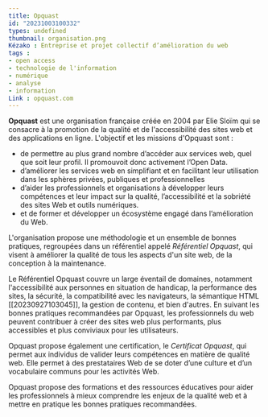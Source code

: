 ```yaml
---
title: Opquast
id: "20231003100332"
types: undefined
thumbnail: organisation.png
Kézako : Entreprise et projet collectif d’amélioration du web
tags :
- open access
- technologie de l'information
- numérique
- analyse
- information
Link : opquast.com
---
```


**Opquast** est une organisation française créée en 2004 par Elie Sloïm qui se consacre à la promotion de la qualité et de l'accessibilité des sites web et des applications en ligne.
L'objectif et les missions d'Opquast sont : 
- de permettre au plus grand nombre d’accéder aux services web, quel que soit leur profil. Il promouvoit donc activement l’Open Data.
- d’améliorer les services web en simplifiant et en facilitant leur utilisation dans les sphères privées, publiques et professionnelles
- d’aider les professionnels et organisations à développer leurs compétences et leur impact sur la qualité, l’accessibilité et la sobriété des sites Web et outils numériques.
- et de former et développer un écosystème engagé dans l’amélioration du Web.
  
L'organisation propose une méthodologie et un ensemble de bonnes pratiques, regroupées dans un référentiel appelé *Référentiel Opquast*, qui visent à améliorer la qualité de tous les aspects d'un site web, de la conception à la maintenance. 

Le Référentiel Opquast couvre un large éventail de domaines, notamment l'accessibilité aux personnes en situation de handicap, la performance des sites, la sécurité, la compatibilité avec les navigateurs, la sémantique HTML [[20230927103045]], la gestion de contenu, et bien d'autres. En suivant les bonnes pratiques recommandées par Opquast, les professionnels du web peuvent contribuer à créer des sites web plus performants, plus accessibles et plus conviviaux pour les utilisateurs. 

Opquast propose également une certification, le *Certificat Opquast*, qui permet aux individus de valider leurs compétences en matière de qualité web. Elle permet à des prestataires Web de se doter d’une culture et d’un vocabulaire communs pour les activités Web.

Opquast propose des formations et des ressources éducatives pour aider les professionnels à mieux comprendre les enjeux de la qualité web et à mettre en pratique les bonnes pratiques recommandées.